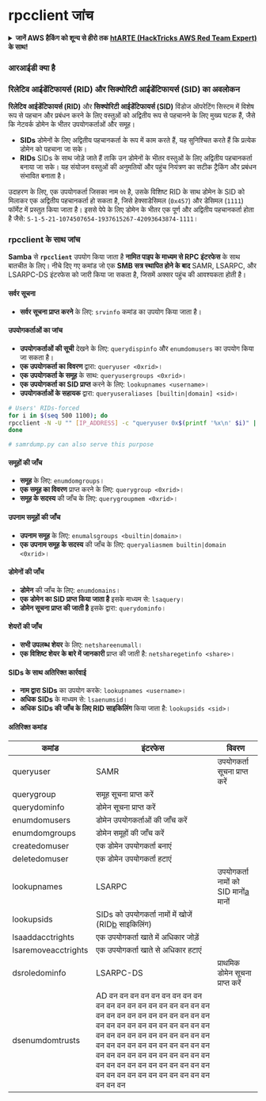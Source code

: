 # rpcclient जांच

<details>

<summary><strong>जानें AWS हैकिंग को शून्य से हीरो तक</strong> <a href="https://training.hacktricks.xyz/courses/arte"><strong>htARTE (HackTricks AWS Red Team Expert)</strong></a><strong> के साथ!</strong></summary>

* क्या आप **साइबर सुरक्षा कंपनी** में काम करते हैं? क्या आप अपनी **कंपनी को HackTricks में विज्ञापित देखना चाहते हैं**? या क्या आपको **PEASS के नवीनतम संस्करण या HackTricks को PDF में डाउनलोड करने का एक्सेस चाहिए**? [**सब्सक्रिप्शन प्लान्स**](https://github.com/sponsors/carlospolop) की जाँच करें!
* हमारे विशेष [**NFTs**](https://opensea.io/collection/the-peass-family) संग्रह [**The PEASS Family**](https://opensea.io/collection/the-peass-family) खोजें
* [**आधिकारिक PEASS और HackTricks स्वैग**](https://peass.creator-spring.com) प्राप्त करें
* **शामिल हों** [**💬**](https://emojipedia.org/speech-balloon/) [**डिस्कॉर्ड समूह**](https://discord.gg/hRep4RUj7f) या [**टेलीग्राम समूह**](https://t.me/peass) या **मुझे** **ट्विटर** 🐦[**@carlospolopm**](https://twitter.com/hacktricks_live)** पर फॉलो** करें।
* **हैकिंग ट्रिक्स साझा करें** [hacktricks रेपो](https://github.com/carlospolop/hacktricks) और [hacktricks-cloud रेपो](https://github.com/carlospolop/hacktricks-cloud) को PRs सबमिट करके।

</details>

### **आरआईडी क्या है**

### रिलेटिव आईडेंटिफायर्स (RID) और सिक्योरिटी आईडेंटिफायर्स (SID) का अवलोकन

**रिलेटिव आईडेंटिफायर्स (RID)** और **सिक्योरिटी आईडेंटिफायर्स (SID)** विंडोज ऑपरेटिंग सिस्टम में विशेष रूप से पहचान और प्रबंधन करने के लिए वस्तुओं को अद्वितीय रूप से पहचानने के लिए मुख्य घटक हैं, जैसे कि नेटवर्क डोमेन के भीतर उपयोगकर्ताओं और समूह।

- **SIDs** डोमेनों के लिए अद्वितीय पहचानकर्ता के रूप में काम करते हैं, यह सुनिश्चित करते हैं कि प्रत्येक डोमेन को पहचाना जा सके।
- **RIDs** SIDs के साथ जोड़े जाते हैं ताकि उन डोमेनों के भीतर वस्तुओं के लिए अद्वितीय पहचानकर्ता बनाया जा सके। यह संयोजन वस्तुओं की अनुमतियों और पहुंच नियंत्रण का सटीक ट्रैकिंग और प्रबंधन संभावित बनाता है।

उदाहरण के लिए, एक उपयोगकर्ता जिसका नाम `पेपे` है, उसके विशिष्ट RID के साथ डोमेन के SID को मिलाकर एक अद्वितीय पहचानकर्ता हो सकता है, जिसे हेक्साडेसिमल (`0x457`) और डेसिमल (`1111`) फॉर्मेट में प्रस्तुत किया जाता है। इससे पेपे के लिए डोमेन के भीतर एक पूर्ण और अद्वितीय पहचानकर्ता होता है जैसे: `S-1-5-21-1074507654-1937615267-42093643874-1111`।

### **rpcclient के साथ जांच**

**Samba** से **`rpcclient`** उपयोग किया जाता है **नामित पाइप के माध्यम से RPC इंटरफेस** के साथ बातचीत के लिए। नीचे दिए गए कमांड जो एक **SMB सत्र स्थापित होने के बाद** SAMR, LSARPC, और LSARPC-DS इंटरफेस को जारी किया जा सकता है, जिसमें अक्सर पहुंच की आवश्यकता होती है।

#### सर्वर सूचना

* **सर्वर सूचना प्राप्त करने** के लिए: `srvinfo` कमांड का उपयोग किया जाता है।

#### उपयोगकर्ताओं का जांच

* **उपयोगकर्ताओं की सूची** देखने के लिए: `querydispinfo` और `enumdomusers` का उपयोग किया जा सकता है।
* **एक उपयोगकर्ता का विवरण** द्वारा: `queryuser <0xrid>`।
* **एक उपयोगकर्ता के समूह** के साथ: `queryusergroups <0xrid>`।
* **एक उपयोगकर्ता का SID प्राप्त** करने के लिए: `lookupnames <username>`।
* **उपयोगकर्ताओं के सहायक** द्वारा: `queryuseraliases [builtin|domain] <sid>`।
```bash
# Users' RIDs-forced
for i in $(seq 500 1100); do
rpcclient -N -U "" [IP_ADDRESS] -c "queryuser 0x$(printf '%x\n' $i)" | grep "User Name\|user_rid\|group_rid" && echo "";
done

# samrdump.py can also serve this purpose
```
#### समूहों की जाँच

* **समूह** के लिए: `enumdomgroups`।
* **एक समूह का विवरण** प्राप्त करने के लिए: `querygroup <0xrid>`।
* **समूह के सदस्य** की जाँच के लिए: `querygroupmem <0xrid>`।

#### उपनाम समूहों की जाँच

* **उपनाम समूह** के लिए: `enumalsgroups <builtin|domain>`।
* **एक उपनाम समूह के सदस्य** की जाँच के लिए: `queryaliasmem builtin|domain <0xrid>`।

#### डोमेनों की जाँच

* **डोमेन** की जाँच के लिए: `enumdomains`।
* **एक डोमेन का SID प्राप्त किया जाता है** इसके माध्यम से: `lsaquery`।
* **डोमेन सूचना प्राप्त की जाती है** इसके द्वारा: `querydominfo`।

#### शेयरों की जाँच

* **सभी उपलब्ध शेयर** के लिए: `netshareenumall`।
* **एक विशिष्ट शेयर के बारे में जानकारी** प्राप्त की जाती है: `netsharegetinfo <share>`।

#### SIDs के साथ अतिरिक्त कार्रवाई

* **नाम द्वारा SIDs** का उपयोग करके: `lookupnames <username>`।
* **अधिक SIDs** के माध्यम से: `lsaenumsid`।
* **अधिक SIDs की जाँच के लिए RID साइकिलिंग** किया जाता है: `lookupsids <sid>`।

#### **अतिरिक्त कमांड**

| **कमांड**         | **इंटरफेस**                                                                                                                                     | **विवरण**                                                                                                                           |
| ------------------- | ------------------------------------------------------------------------------------------------------------------------------------------------- | ----------------------------------------------------------------------------------------------------------------------------------------- |
| queryuser           | SAMR                                                                                                                                              | उपयोगकर्ता सूचना प्राप्त करें                                                                                                                 |
| querygroup          | समूह सूचना प्राप्त करें                                                                                                                        |                                                                                                                                           |
| querydominfo        | डोमेन सूचना प्राप्त करें                                                                                                                       |                                                                                                                                           |
| enumdomusers        | डोमेन उपयोगकर्ताओं की जाँच करें                                                                                                                            |                                                                                                                                           |
| enumdomgroups       | डोमेन समूहों की जाँच करें                                                                                                                           |                                                                                                                                           |
| createdomuser       | एक डोमेन उपयोगकर्ता बनाएं                                                                                                                              |                                                                                                                                           |
| deletedomuser       | एक डोमेन उपयोगकर्ता हटाएं                                                                                                                              |                                                                                                                                           |
| lookupnames         | LSARPC                                                                                                                                            | उपयोगकर्ता नामों को SID मानों[a](https://learning.oreilly.com/library/view/network-security-assessment/9781491911044/ch08.html#ch08fn8) मानों |
| lookupsids          | SIDs को उपयोगकर्ता नामों में खोजें (RID[b](https://learning.oreilly.com/library/view/network-security-assessment/9781491911044/ch08.html#ch08fn9) साइकिलिंग) |                                                                                                                                           |
| lsaaddacctrights    | एक उपयोगकर्ता खाते में अधिकार जोड़ें                                                                                                                      |                                                                                                                                           |
| lsaremoveacctrights | एक उपयोगकर्ता खाते से अधिकार हटाएं                                                                                                                 |                                                                                                                                           |
| dsroledominfo       | LSARPC-DS                                                                                                                                         | प्राथमिक डोमेन सूचना प्राप्त करें                                                                                                            |
| dsenumdomtrusts     | AD वन वन वन वन वन वन वन वन वन वन वन वन वन वन वन वन वन वन वन वन वन वन वन वन वन वन वन वन वन वन वन वन वन वन वन वन वन वन वन वन वन वन वन वन वन वन वन वन वन वन वन वन वन वन वन वन वन वन वन वन वन वन वन वन वन वन वन वन वन वन वन वन वन वन वन वन वन वन वन वन वन वन वन वन वन वन वन वन वन वन वन वन वन वन वन वन वन वन वन वन
